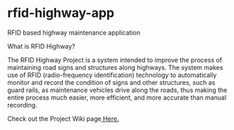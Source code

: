 # rfid-highway-app
RFID based highway maintenance application

What is RFID Highway?

The RFID Highway Project is a system intended to improve the process of maintaining road signs and structures along highways. The system makes use of RFID (radio-frequency identification) technology to automatically monitor and record the condition of signs and other structures, such as guard rails, as maintenance vehicles drive along the roads, thus making the entire process much easier, more efficient, and more accurate than manual recording.

Check out the Project Wiki page<a href="https://github.com/GBhutra/rfid-highway-app/wiki"> Here.</a>
